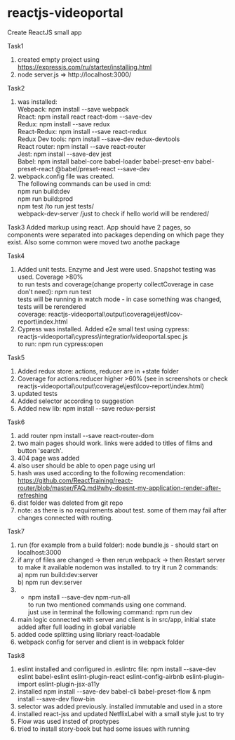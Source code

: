 # reactjs-videoportal
Create ReactJS small app

Task1
1. created empty project using https://expressjs.com/ru/starter/installing.html <br />
2. node server.js => http://localhost:3000/ <br />

Task2
1. was installed: <br />
Webpack: npm install --save webpack  <br />
React: npm install react react-dom --save-dev <br />
Redux: npm install --save redux <br />
React-Redux: npm install --save react-redux <br />
Redux Dev tools: npm install --save-dev redux-devtools <br />
React router: npm install --save react-router <br />
Jest: npm install --save-dev jest <br />
Babel: npm install babel-core babel-loader babel-preset-env babel-preset-react @babel/preset-react --save-dev <br />
3. webpack.config file was created.  <br />
The following commands can be used in cmd:  <br />
npm run build:dev <br />
npm run build:prod <br />
npm test /to run jest tests/ <br />
webpack-dev-server /just to check if hello world will be rendered/ <br />

Task3
Added markup using react. App should have 2 pages, so components were separated into packages depending on which page they exist. Also some common were moved two anothe package

Task4
1. Added unit tests. Enzyme and Jest were used. Snapshot testing was used. Coverage >80% <br />
to run tests and coverage(change property collectCoverage in case don't need): npm run test <br />
tests will be running in watch mode - in case something was changed, tests will be rerendered <br/>
coverage: reactjs-videoportal\output\coverage\jest\lcov-report\index.html
2. Cypress was installed. Added e2e small test using cypress: <br/> reactjs-videoportal\cypress\integration\videoportal.spec.js <br/>
to run: npm run cypress:open

Task5
1. Added redux store: actions, reducer are in +state folder <br />
2. Coverage for actions.reducer higher >60%  (see in screenshots or check reactjs-videoportal\output\coverage\jest\lcov-report\index.html) <br/>
3. updated tests <br/>
4. Added selector according to suggestion <br/>
5. Added new lib: npm install --save redux-persist <br/>

Task6
1. add router npm install --save react-router-dom <br/>
2. two main pages should work. links were added to titles of films and button 'search'.<br/>
3. 404 page was added<br/>
4. also user should be able to open page using url<br/>
5. hash was used according to the following recomendation: https://github.com/ReactTraining/react-router/blob/master/FAQ.md#why-doesnt-my-application-render-after-refreshing <br/>
6. dist folder was deleted from git repo <br />
7. note: as there is no requirements about test. some of them may fail after changes connected with routing. <br />

Task7
1. run (for example from a build folder): node bundle.js - should start on localhost:3000 <br />
2. if any of files are changed -> then rerun webpack -> then Restart server <br />
to make it available nodemon was installed. to try it run 2 commands: <br />
a) npm run build:dev:server<br />
b) npm run dev:server<br />
3. + npm install --save-dev npm-run-all <br />
to run two mentioned commands using one command.<br />
just use in terminal the following command: npm run dev<br />
4. main logic connected with server and client is in src/app, initial state added after full loading in global variable<br />
5. added code splitting using libriary react-loadable <br />
6. webpack config for server and client is in webpack folder

Task8
1. eslint installed and configured in .eslintrc file:
npm install --save-dev eslint babel-eslint eslint-plugin-react eslint-config-airbnb eslint-plugin-import eslint-plugin-jsx-a11y
2. installed npm install --save-dev babel-cli babel-preset-flow & npm install --save-dev flow-bin
3. selector was added previously. installed immutable and used in a store
4. installed react-jss and updated NetflixLabel with a small style just to try
5. Flow was used insted of proptypes
6. tried to install story-book but had some issues with running
